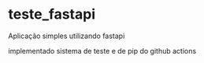 # teste_fastapi
Aplicação simples utilizando fastapi 

implementado sistema de teste e de pip do github actions
